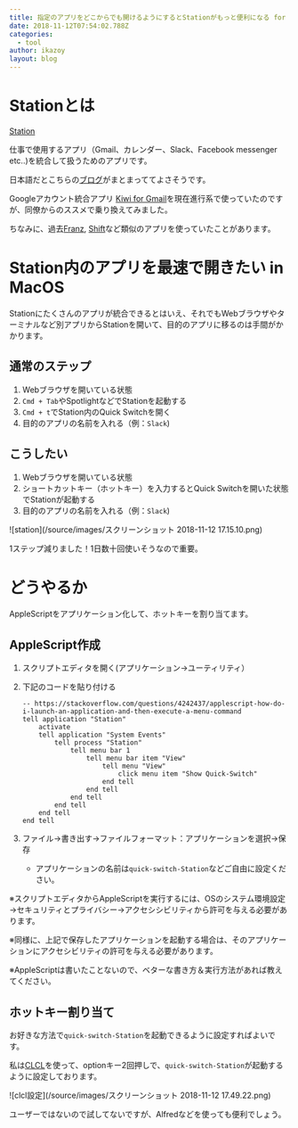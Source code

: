 ```yaml
---
title: 指定のアプリをどこからでも開けるようにするとStationがもっと便利になる for MacOS
date: 2018-11-12T07:54:02.788Z
categories:
  - tool
author: ikazoy
layout: blog
---
```

# Stationとは

[Station](https://getstation.com/)

仕事で使用するアプリ（Gmail、カレンダー、Slack、Facebook messenger etc..)を統合して扱うためのアプリです。

日本語だとこちらの[ブログ](https://ksk1030.hatenablog.com/entry/messanger_apps)がまとまっててよさそうです。

Googleアカウント統合アプリ [Kiwi for Gmail](https://www.kiwiforgmail.com/)を現在進行系で使っていたのですが、同僚からのススメで乗り換えてみました。

ちなみに、過去[Franz](https://meetfranz.com/), [Shift](https://tryshift.com/)など類似のアプリを使っていたことがあります。

# Station内のアプリを最速で開きたい in MacOS

Stationにたくさんのアプリが統合できるとはいえ、それでもWebブラウザやターミナルなど別アプリからStationを開いて、目的のアプリに移るのは手間がかかります。

## 通常のステップ

1. Webブラウザを開いている状態
2. `Cmd + Tab`やSpotlightなどでStationを起動する
3. `Cmd + t`でStation内のQuick Switchを開く
4. 目的のアプリの名前を入れる（例：`Slack`)

## こうしたい
1. Webブラウザを開いている状態
2. ショートカットキー（ホットキー）を入力するとQuick Switchを開いた状態でStationが起動する
3. 目的のアプリの名前を入れる（例：`Slack`)

![station](/source/images/スクリーンショット 2018-11-12 17.15.10.png)

1ステップ減りました！1日数十回使いそうなので重要。

# どうやるか

AppleScriptをアプリケーション化して、ホットキーを割り当てます。

## AppleScript作成

1. スクリプトエディタを開く(アプリケーション→ユーティリティ）
2. 下記のコードを貼り付ける

    ```
    -- https://stackoverflow.com/questions/4242437/applescript-how-do-i-launch-an-application-and-then-execute-a-menu-command
    tell application "Station"
        activate
        tell application "System Events"
            tell process "Station"
                tell menu bar 1
                    tell menu bar item "View"
                        tell menu "View"
                            click menu item "Show Quick-Switch"
                        end tell
                    end tell
                end tell
            end tell
        end tell
    end tell
    ```
3. ファイル→書き出す→ファイルフォーマット：アプリケーションを選択→保存
    - アプリケーションの名前は`quick-switch-Station`などご自由に設定ください。

※スクリプトエディタからAppleScriptを実行するには、OSのシステム環境設定→セキュリティとプライバシー→アクセシシビリティから許可を与える必要があります。

※同様に、上記で保存したアプリケーションを起動する場合は、そのアプリケーションにアクセシビリティの許可を与える必要があります。

※AppleScriptは書いたことないので、ベターな書き方＆実行方法があれば教えてください。

## ホットキー割り当て

お好きな方法で`quick-switch-Station`を起動できるように設定すればよいです。

私は[CLCL](https://itunes.apple.com/jp/app/clcl-lite/id495511246?mt=12)を使って、optionキー2回押しで、`quick-switch-Station`が起動するように設定しております。

![clcl設定](/source/images/スクリーンショット 2018-11-12 17.49.22.png)

ユーザーではないので試してないですが、Alfredなどを使っても便利でしょう。

